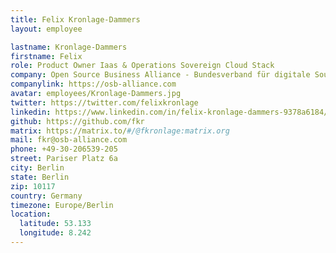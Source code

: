 ```yaml
---
title: Felix Kronlage-Dammers
layout: employee

lastname: Kronlage-Dammers
firstname: Felix
role: Product Owner Iaas & Operations Sovereign Cloud Stack
company: Open Source Business Alliance - Bundesverband für digitale Souveränität e.V.
companylink: https://osb-alliance.com
avatar: employees/Kronlage-Dammers.jpg
twitter: https://twitter.com/felixkronlage
linkedin: https://www.linkedin.com/in/felix-kronlage-dammers-9378a6184/
github: https://github.com/fkr
matrix: https://matrix.to/#/@fkronlage:matrix.org
mail: fkr@osb-alliance.com
phone: +49-30-206539-205
street: Pariser Platz 6a
city: Berlin
state: Berlin
zip: 10117
country: Germany
timezone: Europe/Berlin
location:
  latitude: 53.133
  longitude: 8.242
---
```

